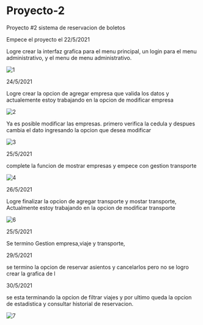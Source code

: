 # Proyecto-2
Proyecto #2 sistema de reservacion de boletos

Empece el proyecto el 22/5/2021

Logre crear la interfaz grafica para el menu principal, un login para el menu administrativo, y el menu de menu administrativo.

![1](https://user-images.githubusercontent.com/83445439/119439354-6ef1c780-bcdf-11eb-9d86-1ffec10d49b9.PNG)

24/5/2021

Logre crear la opcion de agregar empresa que valida los datos y actualemente estoy trabajando en la opcion de modificar empresa

![2](https://user-images.githubusercontent.com/83445439/119439749-3c949a00-bce0-11eb-8614-2216d038deb3.PNG)

Ya es posible modificar las empresas. primero verifica la cedula y despues cambia el dato ingresando la opcion que desea modificar

![3](https://user-images.githubusercontent.com/83445439/119446631-f80efb80-bceb-11eb-985d-48a5f993ff0f.PNG)

25/5/2021 

complete la funcion de mostrar empresas y empece con gestion transporte

![4](https://user-images.githubusercontent.com/83445439/119509879-42b16780-bd2e-11eb-9901-17be43d6894c.PNG)

26/5/2021

Logre finalizar la opcion de agregar transporte y mostar transporte, Actualmente estoy trabajando en la opcion de modificar transporte 

![6](https://user-images.githubusercontent.com/83445439/119742607-6915f680-be45-11eb-9ffd-0b87bc9ab3d2.PNG)

25/5/2021

Se termino Gestion empresa,viaje y transporte, 

29/5/2021

se termino la opcion de reservar asientos y cancelarlos pero no se logro crear la grafica de l

30/5/2021 

se esta terminando la opcion de filtrar viajes y por ultimo queda la opcion de estadistica y consultar historial de reservacion.

![7](https://user-images.githubusercontent.com/83445439/120143162-d48cfa80-c19c-11eb-9e7f-5c16c965cc94.PNG)
